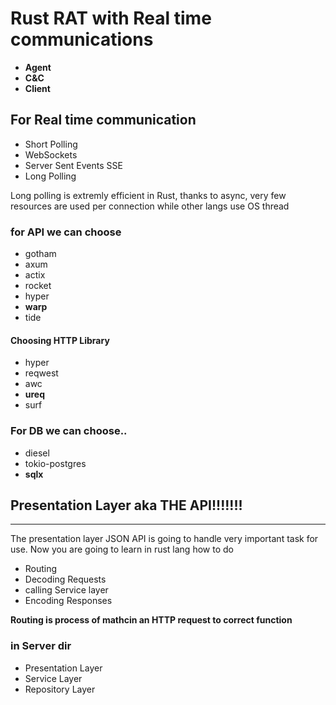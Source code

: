 # Rust RAT with Real time communications

- **Agent**
- **C&C**
- **Client**

## For Real time communication 
- Short Polling
- WebSockets 
- Server Sent Events SSE
- Long Polling

Long polling is extremly efficient in Rust, thanks to async, very few resources are used per connection while other langs use OS thread

### for API we can choose
- gotham
- axum 
- actix
- rocket 
- hyper
- **warp**
- tide 

#### Choosing HTTP Library
- hyper
- reqwest
- awc
- **ureq**
- surf

### For DB we can choose.. 
- diesel
- tokio-postgres
- **sqlx**


## Presentation Layer aka THE API!!!!!!!
-----------------------------------------
The presentation layer JSON API is going to handle very important task for use.
Now you are going to learn in rust lang how to do 
- Routing
- Decoding Requests
- calling Service layer
- Encoding Responses


**Routing is process of mathcin an HTTP request to correct function**

### in Server dir
- Presentation Layer
- Service Layer
- Repository Layer 